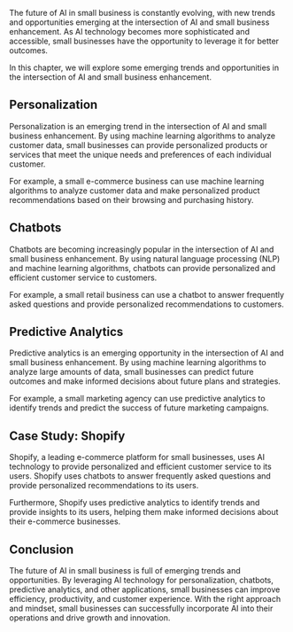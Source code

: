 
The future of AI in small business is constantly evolving, with new trends and opportunities emerging at the intersection of AI and small business enhancement. As AI technology becomes more sophisticated and accessible, small businesses have the opportunity to leverage it for better outcomes.

In this chapter, we will explore some emerging trends and opportunities in the intersection of AI and small business enhancement.

Personalization
---------------

Personalization is an emerging trend in the intersection of AI and small business enhancement. By using machine learning algorithms to analyze customer data, small businesses can provide personalized products or services that meet the unique needs and preferences of each individual customer.

For example, a small e-commerce business can use machine learning algorithms to analyze customer data and make personalized product recommendations based on their browsing and purchasing history.

Chatbots
--------

Chatbots are becoming increasingly popular in the intersection of AI and small business enhancement. By using natural language processing (NLP) and machine learning algorithms, chatbots can provide personalized and efficient customer service to customers.

For example, a small retail business can use a chatbot to answer frequently asked questions and provide personalized recommendations to customers.

Predictive Analytics
--------------------

Predictive analytics is an emerging opportunity in the intersection of AI and small business enhancement. By using machine learning algorithms to analyze large amounts of data, small businesses can predict future outcomes and make informed decisions about future plans and strategies.

For example, a small marketing agency can use predictive analytics to identify trends and predict the success of future marketing campaigns.

Case Study: Shopify
-------------------

Shopify, a leading e-commerce platform for small businesses, uses AI technology to provide personalized and efficient customer service to its users. Shopify uses chatbots to answer frequently asked questions and provide personalized recommendations to its users.

Furthermore, Shopify uses predictive analytics to identify trends and provide insights to its users, helping them make informed decisions about their e-commerce businesses.

Conclusion
----------

The future of AI in small business is full of emerging trends and opportunities. By leveraging AI technology for personalization, chatbots, predictive analytics, and other applications, small businesses can improve efficiency, productivity, and customer experience. With the right approach and mindset, small businesses can successfully incorporate AI into their operations and drive growth and innovation.
